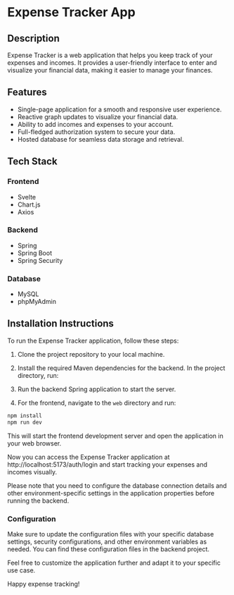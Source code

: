 # Expense Tracker App

## Description

Expense Tracker is a web application that helps you keep track of your expenses and incomes. It provides a user-friendly interface to enter and visualize your financial data, making it easier to manage your finances.

## Features

- Single-page application for a smooth and responsive user experience.
- Reactive graph updates to visualize your financial data.
- Ability to add incomes and expenses to your account.
- Full-fledged authorization system to secure your data.
- Hosted database for seamless data storage and retrieval.

## Tech Stack

### Frontend

- Svelte
- Chart.js
- Axios

### Backend

- Spring
- Spring Boot
- Spring Security

### Database

- MySQL
- phpMyAdmin

## Installation Instructions

To run the Expense Tracker application, follow these steps:

1. Clone the project repository to your local machine.

2. Install the required Maven dependencies for the backend. In the project directory, run:
   
3. Run the backend Spring application to start the server.

4. For the frontend, navigate to the `web` directory and run:

```bash
npm install
npm run dev
```

This will start the frontend development server and open the application in your web browser.

Now you can access the Expense Tracker application at http://localhost:5173/auth/login and start tracking your expenses and incomes visually.

Please note that you need to configure the database connection details and other environment-specific settings in the application properties before running the backend.

### Configuration

Make sure to update the configuration files with your specific database settings, security configurations, and other environment variables as needed. You can find these configuration files in the backend project.

Feel free to customize the application further and adapt it to your specific use case.

Happy expense tracking!


